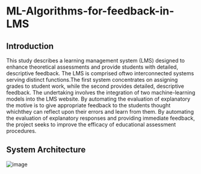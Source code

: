 # ML-Algorithms-for-feedback-in-LMS 

## Introduction
This study describes a learning management system (LMS) designed to enhance theoretical assessments and provide students with detailed, descriptive feedback. The LMS is comprised oftwo interconnected systems serving distinct functions.The first system concentrates on assigning grades to student work, while the second provides detailed, descriptive feedback. The undertaking involves the integration of two machine-learning models into the LMS website. By automating the evaluation of explanatory the motive is to give appropriate feedback to the students thought whichthey can reflect upon their errors and learn from them. By automating the evaluation of explanatory responses and providing immediate feedback, the project seeks to improve the efficacy of educational assessment procedures.


## System Architecture 
![image](https://github.com/rajthakare705/ML-Algorithms-for-feedback-in-LMS/assets/95627754/4c9ee7b9-17ab-429a-98f4-cb4aab25519a)
